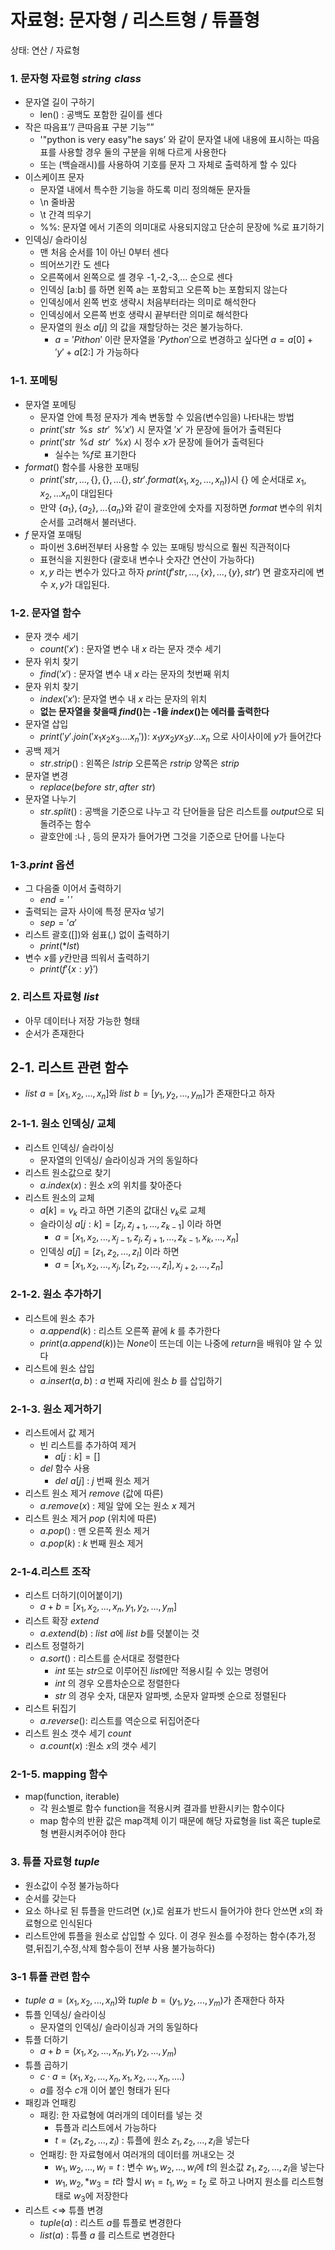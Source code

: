 # 자료형: 문자형 / 리스트형 / 튜플형

상태: 연산 / 자료형

### 1. 문자형 자료형 $string\,\,class$

- 문자열 길이 구하기
    - len() : 공백도 포함한 길이를 센다
- 작은 따음표’’/ 큰따음표 구분 기능””
    - '"python is very easy"he says’ 와 같이 문자열 내에 내용에 표시하는 따음표를 사용할 경우 둘의 구분을 위해 다르게 사용한다
    - 또는 \(백슬래시)를 사용하여 기호를 문자 그 자체로 출력하게 할 수 있다
- 이스케이프 문자
    - 문자열 내에서 특수한 기능을 하도록 미리 정의해둔 문자들
    - \\n  줄바꿈
    - \\t 간격 띄우기
    - \%%: 문자열 에서 기존의 의미대로 사용되지않고 단순히 문장에 %로 표기하기
- 인덱싱/ 슬라이싱
    - 맨 처음 순서를 1이 아닌 0부터 센다
    - 띄어쓰기칸 도 센다
    - 오른쪽에서 왼쪽으로 셀 경우 -1,-2,-3,... 순으로 센다
    - 인덱싱 [a:b] 를 하면 왼쪽 a는 포함되고 오른쪽 b는 포함되지 않는다
    - 인덱싱에서 왼쪽 번호 생략시 처음부터라는 의미로 해석한다
    - 인덱싱에서 오른쪽 번호 생략시 끝부터란 의미로 해석한다
    - 문자열의 원소 $a[j]$ 의 값을 재할당하는 것은 불가능하다.
        - $a='Pithon'$ 이란 문자열을 $'Python'$으로 변경하고 싶다면 $a=a[0]+ 'y'+a[2:]$ 가 가능하다

### 1-1. 포메팅

- 문자열 포메팅
    - 문자열 안에 특정 문자가 계속 변동할 수 있음(변수임을) 나타내는 방법
    - $print('str\,\,\,\%s\,\,\,str  '\,\,\,\%'x')$ 시 문자열 $'x'$ 가 문장에 들어가 출력된다
    - $print('str\,\,\,\%d\,\,\,str  '\,\,\,\%x)$ 시 정수 $x$가 문장에 들어가 출력된다
        - 실수는 $\%f$로 표기한다
- $format()$ 함수를 사용한 포매팅
    - $print('str,...,\{\},\{\},...\{\},str'.format(x_1,x_2,...,x_n))$시 $\{\}$ 에 순서대로 $x_1,x_2,...x_n$이 대입된다
    - 만약 $\{a_1\},\{a_2\},...\{a_n\}$와 같이 괄호안에 숫자를 지정하면 $format$ 변수의 위치 순서를 고려해서 불러낸다.
- $f$ 문자열 포매팅
    - 파이썬 3.6버전부터 사용할 수 있는 포매팅 방식으로 훨씬 직관적이다
    - 표현식을 지원한다 (괄호내 변수나 숫자간 연산이 가능하다)
    - $x,y$ 라는 변수가 있다고 하자 $print(f'str,...,\{x\},...,\{y\},str')$ 면 괄호자리에 변수 $x,y$가 대입된다.

### 1-2. 문자열 함수

- 문자 갯수 세기
    - $count('x')$ : 문자열 변수 내 $x$ 라는 문자 갯수 세기
- 문자 위치 찾기
    - $find('x')$ : 문자열 변수 내 $x$ 라는 문자의 첫번째 위치
- 문자 위치 찾기
    - $index('x')$: 문자열 변수 내 $x$ 라는 문자의 위치
    - **없는 문자열을 찾을때 $find()$는 -1을 $index()$는 에러를 출력한다**
- 문자열 삽입
    - $print('y'.join('x_1x_2x_3....x_n'))$: $x_1yx_2yx_3y...x_n$ 으로 사이사이에 $y$가 들어간다
- 공백 제거
    - $str.strip()$ : 왼쪽은 $lstrip$ 오른쪽은 $rstrip$ 양쪽은 $strip$
- 문자열 변경
    - $replace(before\,\,str,after\,\,str)$
- 문자열 나누기
    - $str.split()$ : 공백을 기준으로 나누고 각 단어들을 담은 리스트를 $output$으로 되돌려주는 함수
    - 괄호안에 :나 , 등의 문자가 들어가면 그것을 기준으로 단어를 나눈다

### 1-3.$print$ 옵션

- 그 다음줄 이어서 출력하기
    - $end='\,'$
- 출력되는 글자 사이에 특정 문자$\alpha$ 넣기
    - $sep='\alpha'$
- 리스트 괄호([])와  쉼표(,) 없이 출력하기
    - $print(*lst)$
- 변수 $x$를 $y$칸만큼 띄워서 출력하기
    - $print(f'\{x:y\}')$

### 2. 리스트 자료형 $list$

- 아무 데이터나 저장 가능한 형태
- 순서가 존재한다

## 2-1. 리스트 관련 함수

- $list\,\,a=[x_1,x_2,...,x_n]$와 $list \,\,b=[y_1,y_2,...,y_m]$가 존재한다고 하자

### 2-1-1. 원소 인덱싱/ 교체

- 리스트 인덱싱/ 슬라이싱
    - 문자열의 인덱싱/ 슬라이싱과 거의 동일하다
- 리스트 원소값으로 찾기
    - $a.index(x)$ : 원소 $x$의 위치를 찾아준다
- 리스트 원소의 교체
    - $a[k]=v_k$ 라고 하면 기존의 값대신 $v_k$로 교체
    - 슬라이싱 $a[j:k]=[z_j,z_{j+1},...,z_{k-1}]$ 이라 하면
        - $a=[x_1,x_2,...,x_{j-1},z_j,z_{j+1},...,z_{k-1},x_{k},...,x_n]$
    - 인덱싱 $a[j]=[z_1,z_2,...,z_l]$ 이라 하면
        - $a=[x_1,x_2,...,x_{j},[z_1,z_2,...,z_l],x_{j+2},...,z_n]$

### 2-1-2. 원소 추가하기

- 리스트에 원소 추가
    - $a.append( k)$ : 리스트 오른쪽 끝에 $k$ 를 추가한다
    - $print(a.append(k))$는 $None$이 뜨는데 이는 나중에 $return$을 배워야 알 수 있다
- 리스트에 원소 삽입
    - $a.insert(a,b)$ : $a$ 번째 자리에 원소 $b$ 를 삽입하기

### 2-1-3. 원소 제거하기

- 리스트에서 값 제거
    - 빈 리스트를 추가하여 제거
        - $a[j:k]=[]$
    - $del$ 함수 사용
        - $del \,\,a[j]$ : $j$ 번째 원소 제거
- 리스트 원소 제거 $remove$ (값에 따른)
    - $a.remove(x)$ : 제일 앞에 오는 원소 $x$ 제거
- 리스트  원소 제거 $pop$ (위치에 따른)
    - $a.pop()$ : 맨 오른쪽 원소 제거
    - $a.pop(k)$ : $k$ 번째 원소 제거

### 2-1-4.리스트 조작

- 리스트 더하기(이어붙이기)
    - $a+b=[x_1,x_2,...,x_n,y_1,y_2,...,y_m]$
- 리스트 확장 $extend$
    - $a.extend(b)$ : $list\,\,a$에 $list\,\,b$를 덧붙이는 것
- 리스트 정렬하기
    - $a.sort()$ : 리스트를 순서대로 정렬한다
        - $int$ 또는 $str$으로 이루어진 $list$에만 적용시킬 수 있는 명령어
        - $int$ 의 경우 오름차순으로 정렬한다
        - $str$ 의 경우 숫자, 대문자 알파벳, 소문자 알파벳 순으로 정렬된다
- 리스트 뒤집기
    - $a.reverse()$: 리스트를 역순으로 뒤집어준다
- 리스트 원소 갯수 세기 $count$
    - $a.count(x)$ :원소 $x$의 갯수 세기

### 2-1-5. mapping 함수
- map(function, iterable)
	- 각 원소별로 함수 function을 적용시켜 결과를 반환시키는 함수이다
	- map 함수의 반환 값은 map객체 이기 때문에 해당 자료형을 list 혹은 tuple로 형 변환시켜주어야 한다


### 3. 튜플 자료형 $tuple$

- 원소값이 수정 불가능하다
- 순서를 갖는다
- 요소 하나로 된 튜플을 만드려면 $(x,)$로 쉼표가 반드시 들어가야 한다 안쓰면 $x$의 좌료형으로 인식된다
- 리스트안에 튜플을 원소로 삽입할 수 있다. 이 경우 원소를 수정하는 함수(추가,정렬,뒤집기,수정,삭제 함수등이 전부 사용 불가능하다)

### 3-1 튜플 관련 함수

- $tuple\,\,a=(x_1,x_2,...,x_n)$와 $tuple \,\,b=(y_1,y_2,...,y_m)$가 존재한다 하자
- 튜플 인덱싱/ 슬라이싱
    - 문자열의 인덱싱/ 슬라이싱과 거의 동일하다
- 튜플 더하기
    - $a+b=(x_1,x_2,...,x_n,y_1,y_2,...,y_m)$
- 튜플 곱하기
    - $c \cdot a=(x_1,x_2,...,x_n,x_1,x_2,...,x_n,....)$
    - $a$를 정수 $c$개 이어 붙인 형태가 된다
- 패킹과 언패킹
    - 패킹: 한 자료형에 여러개의 데이터를 넣는 것
        - 튜플과 리스트에서 가능하다
        - $t=(z_1,z_2,...,z_l)$ : 튜플에 원소 $z_1,z_2,...,z_l$을 넣는다
    - 언패킹: 한 자료형에서 여러개의 데이터를 꺼내오는 것
        - $w_1,w_2,...,w_l=t$ : 변수 $w_1,w_2,...,w_l$에 $t$의 원소값 $z_1,z_2,...,z_l$을 넣는다
        - $w_1,w_2,*w_3=t$라 할시 $w_1=t_1,w_2=t_2$ 로 하고 나머지 원소를 리스트형태로 $w_3$에 저장한다
- 리스트 <⇒ 튜플 변경
    - $tuple(a)$ : 리스트 $a$를 튜플로 변경한다
    - $list( a)$ : 튜플 $a$ 를 리스트로 변경한다
	